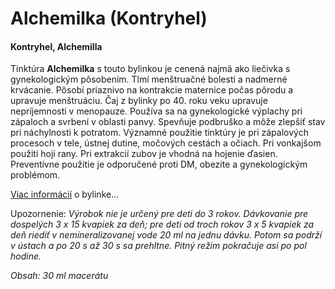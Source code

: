 Alchemilka (Kontryhel)
======================

#### Kontryhel, Alchemilla

Tinktúra **Alchemilka** s touto bylinkou je cenená najmä ako liečivka s
gynekologickým pôsobením. Tlmí menštruačné bolesti a nadmerné krvácanie. Pôsobí
priaznivo na kontrakcie maternice počas pôrodu a upravuje menštruáciu. Čaj z
bylinky po 40. roku veku upravuje nepríjemnosti v menopauze. Používa sa na
gynekologické výplachy pri zápaloch a svrbení v oblasti panvy. Spevňuje
podbruško a môže zlepšiť stav pri náchylnosti k potratom. Významné použitie
tinktúry je pri zápalových procesoch v tele, ústnej dutine, močových cestách a
očiach. Pri vonkajšom použití hojí rany. Pri extrakcií zubov je vhodná na
hojenie ďasien. Preventívne použitie je odporučené proti DM, obezite a
gynekologickým problémom.

[Viac informácií](/sip/bylinky/alchemilka-zltozelena) o bylinke…

Upozornenie: *Výrobok nie je určený pre deti do 3 rokov. Dávkovanie pre
dospelých 3 x 15 kvapiek za deň; pre deti od troch rokov 3 x 5 kvapiek za deň
riediť v nemineralizovanej vode 20 ml na jednu dávku. Potom sa podrží v ústach a
po 20 s až 30 s sa prehltne. Pitný režim pokračuje asi po pol hodine.*

*Obsah: 30 ml macerátu*
